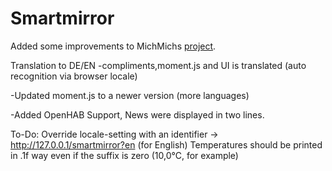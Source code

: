 Smartmirror
===========

Added some improvements to MichMichs [project](http://michaelteeuw.nl/tagged/magicmirror).

Translation to DE/EN
-compliments,moment.js and UI is translated (auto recognition via browser locale)

-Updated moment.js to a newer version (more languages)

-Added OpenHAB Support, News were displayed in two lines.

To-Do:
Override locale-setting with an identifier -> http://127.0.0.1/smartmirror?en (for English)
Temperatures should be printed in .1f way even if the suffix is zero (10,0°C, for example) 
